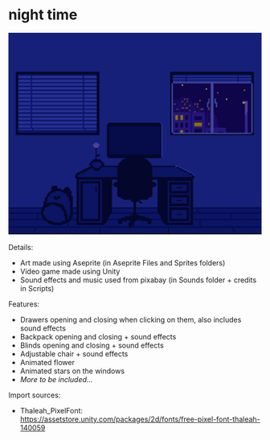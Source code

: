 # night time

![Image of video game. Image of a dark blue room with a computer.](https://github.com/paper-clips/night-time/blob/main/Game%20Images/room-image.png?raw=true)

Details: <br>
- Art made using Aseprite (in Aseprite Files and Sprites folders) <br>
- Video game made using Unity <br>
- Sound effects and music used from pixabay (in Sounds folder + credits in Scripts) <br>

Features: <br>
- Drawers opening and closing when clicking on them, also includes sound effects <br>
- Backpack opening and closing + sound effects <br>
- Blinds opening and closing + sound effects <br>
- Adjustable chair + sound effects <br>
- Animated flower <br>
- Animated stars on the windows <br>
- _More to be included..._ <br>

Import sources: <br>
- Thaleah_PixelFont: https://assetstore.unity.com/packages/2d/fonts/free-pixel-font-thaleah-140059
